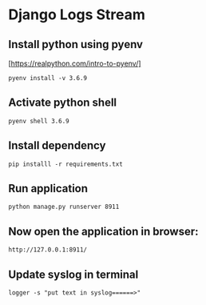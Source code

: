 Django Logs Stream
===================


## Install python using pyenv
[https://realpython.com/intro-to-pyenv/]

```pyenv install -v 3.6.9```

## Activate python shell

```pyenv shell 3.6.9```

## Install dependency

```pip installl -r requirements.txt```

## Run application

```python manage.py runserver 8911```

## Now open the application in browser:
	http://127.0.0.1:8911/

## Update syslog in terminal
```logger -s "put text in syslog======>"```
